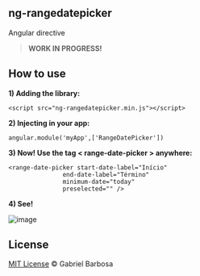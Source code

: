 ## ng-rangedatepicker 
Angular directive

> **WORK IN PROGRESS!** 

How to use
---------

**1) Adding the library:**
	
	<script src="ng-rangedatepicker.min.js"></script>
	
**2) Injecting in your app:**
	
	angular.module('myApp',['RangeDatePicker'])


**3) Now! Use the tag < range-date-picker > anywhere:**
	
	<range-date-picker start-date-label="Início" 
				   end-date-label="Término"
				   minimum-date="today"
				   preselected="" />

**4) See!**

![image](https://raw.github.com/bielversallini/ng-rangedatepicker/master/sample.png)


## License

[MIT License](http://bielversallini.mit-license.org/) © Gabriel Barbosa
